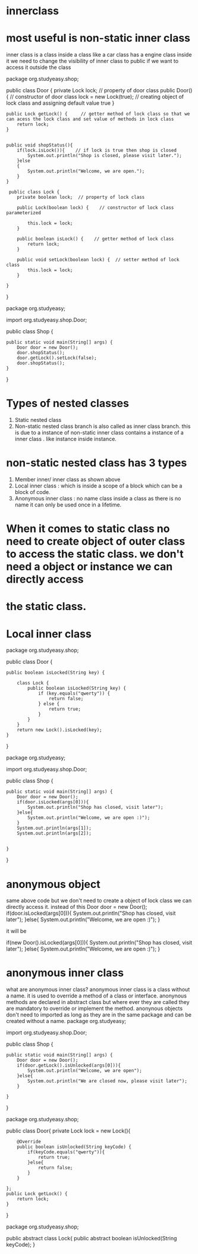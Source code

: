 # innerclass
# most useful is non-static inner class
inner class is a class inside a class
like a car class has a engine class inside it
we need to change the visibility of inner class to public if we want to access it outside the class


package org.studyeasy.shop;

public class Door {
private Lock lock;             // property of door class
public Door(){                 // constructor of door class
lock = new Lock(true);         // creating object of lock class and assigning default value true
}


	public Lock getLock() {     // getter method of lock class so that we can acess the lock class and set value of methods in lock class
		return lock;
	}


	public void shopStatus(){
		if(lock.isLock()){    // if lock is true then shop is closed
			System.out.println("Shop is closed, please visit later.");
		}else
		{
			System.out.println("Welcome, we are open.");
		}
	}

     public class Lock {
		private boolean lock;  // property of lock class

		public Lock(boolean lock) {    // constructor of lock class parameterized

			this.lock = lock;
		}

		public boolean isLock() {    // getter method of lock class
			return lock;
		}

		public void setLock(boolean lock) {  // setter method of lock class
			this.lock = lock;
		}

	}

}

package org.studyeasy;

import org.studyeasy.shop.Door;

public class Shop {

	public static void main(String[] args) {
		Door door = new Door();
		door.shopStatus();
		door.getLock().setLock(false);
		door.shopStatus();
	}

}



# Types of nested classes
1. Static nested class
2. Non-static nested class branch is also called as inner class branch. this is due to a instance of non-static inner class contains a instance of a
   inner class . like instance inside instance.

# non-static nested class has 3 types
1. Member inner/ inner class as shown above
2. Local inner class : which is inside a scope of a block which can be a block of code.
3. Anonymous inner class : no name class inside a class as there is no name it can only be used once in a lifetime.

# When it comes to static class no need to create object of outer class to access the static class. we don't need a object or instance we can directly access
# the static class.

# Local inner class


package org.studyeasy.shop;

public class Door {

	public boolean isLocked(String key) {

		class Lock {
			public boolean isLocked(String key) {
				if (key.equals("qwerty")) {
					return false;
				} else {
					return true;
				}
			}
		}
		return new Lock().isLocked(key);
	}

}

package org.studyeasy;

import org.studyeasy.shop.Door;

public class Shop {

	public static void main(String[] args) {
		Door door = new Door();
		if(door.isLocked(args[0])){
			System.out.println("Shop has closed, visit later");
		}else{
			System.out.println("Welcome, we are open :)");
		}
		System.out.println(args[1]);
		System.out.println(args[2]);


	}
}


# anonymous object

same above code but we don't need to create a object of lock class we can directly access it.
instead of this
Door door = new Door();
if(door.isLocked(args[0])){
System.out.println("Shop has closed, visit later");
}else{
System.out.println("Welcome, we are open :)");
}

it will be

if(new Door().isLocked(args[0])){
System.out.println("Shop has closed, visit later");
}else{
System.out.println("Welcome, we are open :)");
}

# anonymous inner class

what are anonymous inner class?
anonymous inner class is a class without a name. it is used to override a method of a class or interface.
anonynous methods are declared in abstract class but where ever they are called they are mandatory to override or implement the method.
anonynous objects don't need to imported as long as they are in the same package and can be created without a name.
package org.studyeasy;

import org.studyeasy.shop.Door;

public class Shop {

	public static void main(String[] args) {
		Door door = new Door();
		if(door.getLock().isUnlocked(args[0])){
			System.out.println("Welcome, we are open");
		}else{
			System.out.println("We are closed now, please visit later");
		}

	}

}


package org.studyeasy.shop;

public class Door{
private Lock lock = new Lock(){

		@Override
		public boolean isUnlocked(String keyCode) {
			if(keyCode.equals("qwerty")){
				return true;
			}else{
				return false;
			}
		}
		
	};
	public Lock getLock() {
		return lock;
	}

}

package org.studyeasy.shop;

public abstract class Lock{
public abstract boolean isUnlocked(String keyCode);
}
